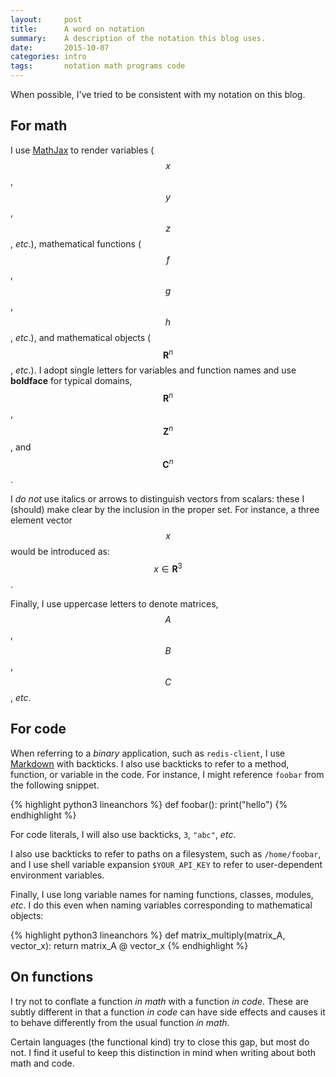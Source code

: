```yaml
---
layout:     post
title:      A word on notation
summary:    A description of the notation this blog uses.
date:       2015-10-07
categories: intro
tags:       notation math programs code
---
```


When possible, I've tried to be consistent with my notation on this blog.

## For math
I use [MathJax][] to render variables ($$x$$, $$y$$, $$z$$, *etc*.), mathematical functions ($$f$$, $$g$$, $$h$$, *etc*.), and mathematical objects ($$\mathbf{R}^n$$, *etc*.). I adopt single letters for variables and function names and use **boldface** for typical domains, $$\mathbf{R}^n$$, $$\mathbf{Z}^n$$, and $$\mathbf{C}^n$$.

I *do not* use italics or arrows to distinguish vectors from scalars: these I (should) make clear by the inclusion in the proper set. For instance, a three element vector $$x$$ would be introduced as: $$x \in \mathbf{R}^3$$.

Finally, I use uppercase letters to denote matrices, $$A$$, $$B$$, $$C$$, *etc*.

## For code
When referring to a *binary* application, such as `redis-client`, I use [Markdown][] with backticks. I also use backticks to refer to a method, function, or variable in the code. For instance, I might reference `foobar` from the following snippet.

{% highlight python3 lineanchors %}
def foobar():
    print("hello")
{% endhighlight %}

For code literals, I will also use backticks, `3`, `"abc"`, *etc*.

I also use backticks to refer to paths on a filesystem, such as `/home/foobar`, and I use shell variable expansion `$YOUR_API_KEY` to refer to user-dependent environment variables.

Finally, I use long variable names for naming functions, classes, modules, *etc*. I do this even when naming variables corresponding to mathematical objects:

{% highlight python3 lineanchors %}
def matrix_multiply(matrix_A, vector_x):
    return matrix_A @ vector_x
{% endhighlight %}

## On functions
I try not to conflate a function *in math* with a function *in code*. These are subtly different in that a function *in code* can have side effects and causes it to behave differently from the usual function *in math*.

Certain languages (the functional kind) try to close this gap, but most do not. I find it useful to keep this distinction in mind when writing about both math and code.

[mathjax]:  https://www.mathjax.org/                        "MathJax"
[markdown]: https://daringfireball.net/projects/markdown/   "markdown"

